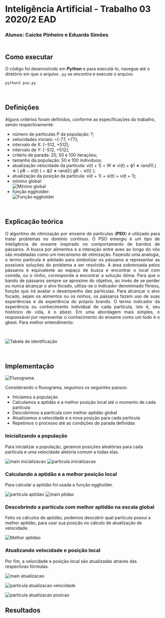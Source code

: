 # Inteligência Artificial - Trabalho 03 2020/2 EAD
### Alunos: Caicke Pinheiro e Eduarda Simões<BR><BR>

## Como executar
O código foi desenvolvido em **Python** e para executá-lo, navegue até o diretório em que o arquivo `.py` se encontra e execute o arquivo.

```
python3 pso.py
```
<BR>
	
## Definições
Alguns critérios foram definidos, conforme as especificações do trabalho, sendo respectivamente:<br>

   - número de partículas P da população: ?;</li>
   - velocidades iniciais: ~[-77, +77];</li>
   - intervalo de X: [−512, +512];</li>
   - intervalo de Y: [−512, +512];</li>
   - critério de parada: 20, 50 e 100 iterações;</li>
   - tamanho da população: 50 e 100 individuos;</li>
   - atualização velocidade da partícula: vi(t + 1) = W ∗ vi(t) + ϕ1 ∗ rand1(.) ∗ ( pB − xi(t) ) + ϕ2 ∗ rand2( gB − xi(t) );</li>
   - atualização da posição da partícula: xi(t + 1) + xi(t) + vi(t + 1);</li>
   - mínimo global:</li>
    ![Mínimo global](https://github.com/eduardarsimoes/IA_Algoritmos/blob/main/A_pso/image/minimo_global.PNG)
   - função eggholder:</li>
    ![Função eggholder](https://github.com/eduardarsimoes/IA_Algoritmos/blob/main/A_pso/image/funcao.PNG)

<BR>

## Explicação teórica

<p align="justify">
	O algoritmo de otimização por enxame de partículas (<b>PSO</b>) é utilizado para tratar problemas no domínio contínuo. O PSO emergiu é um tipo de inteligência de enxame inspirado no comportamento de bandos de pássaros. A busca por alimentos e a interação entre aves ao longo do vôo são modeladas como um mecanismo de otimização. Fazendo uma analogia, o termo partícula é adotado para simbolizar os pássaros e representar as possíveis soluções do problema a ser resolvido. A área sobrevoada pelos pássaros é equivalente ao espaço de busca e encontrar o local com comida, ou o ninho, corresponde a encontrar a solução ótima. Para que o bando de pássaros sempre se aproxime do objetivo, ao invés de se perder ou nunca alcançar o alvo focado, utiliza-se o indicador denominado fitness, função que irá avaliar o desempenho das partículas. Para alcançar o alvo focado, sejam os alimentos ou os ninhos, os pássaros fazem uso de suas experiências e da experiência do próprio brando. O termo indicador da experiência ou conhecimento individual de cada partícula, isto é, seu histórico de vida, é o pbest. Em uma abordagem mais simples, o responsável por representar o conhecimento do enxame como um todo é o gbest. Para melhor entendimento:
</p>

<br>


![Tabela de identificação](https://github.com/eduardarsimoes/IA_Algoritmos/blob/main/A_pso/image/tabela_identificacao.PNG)

<BR>

## Implementação

![Fluxograma](https://github.com/eduardarsimoes/IA_Algoritmos/blob/main/A_pso/image/fluxograma.png)

Considerando o fluxograma, seguimos os seguintes passos:
- Iniciamos a população 
- Calculamos a aptidão e a melhor posição local até o momento de cada partícula
- Descobrimos a partícula com melhor aptidão global
- Atualizamos a velocidade e a nova posição para cada partícula
- Repetimos o processo até as condições de parada definidas

### Inicializando a população
Para inicializar a população, geramos posições aleatórias para cada partícula e uma velocidade aletória comum a todas elas.

![main inicializacao](https://github.com/eduardarsimoes/IA_Algoritmos/blob/main/A_pso/image/init.PNG)
![particula inicializacao](https://github.com/eduardarsimoes/IA_Algoritmos/blob/main/A_pso/image/particula_init.PNG)

### Calculando a aptidão e a melhor posição local
Para calcular a aptidão foi usada a função eggholder.

![particula aptidao](https://github.com/eduardarsimoes/IA_Algoritmos/blob/main/A_pso/image/particula_aptidao.PNG)
![main ptidao](https://github.com/eduardarsimoes/IA_Algoritmos/blob/main/A_pso/image/aptidao.PNG)

### Descobrindo a partícula com melhor aptidão na escala global
Feito os cálculos de aptidão, podemos descobrir qual partícula possui a melhor aptidão, para usar sua posição no cálculo de atualização de velocidade.

![Melhor aptidao](https://github.com/eduardarsimoes/IA_Algoritmos/blob/main/A_pso/image/gbest.PNG)

### Atualizando velocidade e posição local
Por fim, a velocidade e posição local são atualizadas através das respectivas fórmulas.

![main atualizacao](https://github.com/eduardarsimoes/IA_Algoritmos/blob/main/A_pso/image/atualizacao.PNG)

![particula atualizacao velocidade](https://github.com/eduardarsimoes/IA_Algoritmos/blob/main/A_pso/image/particula_atualizacao_v.PNG)

![particula atualizacao posicao](https://github.com/eduardarsimoes/IA_Algoritmos/blob/main/A_pso/image/particula_atualizacao_pos.PNG)

## Resultados


